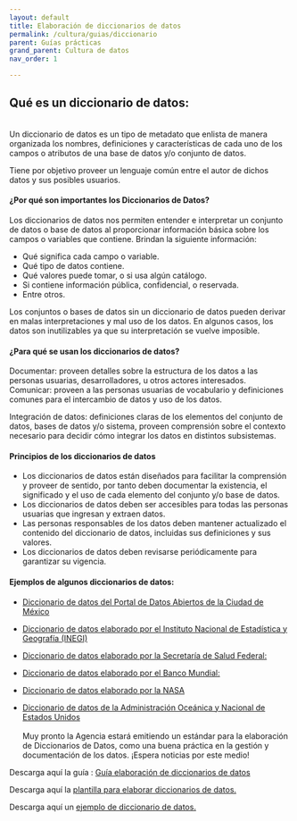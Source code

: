 ```yaml
---
layout: default
title: Elaboración de diccionarios de datos
permalink: /cultura/guias/diccionario
parent: Guías prácticas
grand_parent: Cultura de datos
nav_order: 1

---
```


<h2>Qué es un diccionario de datos:</h2>
<br>
Un diccionario de datos es un tipo de metadato que enlista de manera organizada los nombres, definiciones y características de cada uno de los campos o atributos de una base de datos y/o conjunto de datos.

Tiene por objetivo proveer un lenguaje común entre el autor de dichos datos y sus posibles usuarios.

<h4><b>¿Por qué son importantes los Diccionarios de Datos?</b>
</h4>
Los diccionarios de datos nos permiten entender e interpretar un conjunto de datos o base de datos al proporcionar información básica sobre los campos o variables que contiene. Brindan la siguiente información:

- Qué significa cada campo o variable.
- Qué tipo de datos contiene.
- Qué valores puede tomar, o si usa algún catálogo.
- Si contiene información pública, confidencial, o reservada.
- Entre otros.

Los conjuntos o bases de datos sin un diccionario de datos pueden derivar en malas interpretaciones y mal uso de los datos. En algunos casos, los datos son inutilizables ya que su interpretación se vuelve imposible.

<h4><b>¿Para qué se usan los diccionarios de datos? <br>
</b></h4>
Documentar: proveen detalles sobre la estructura de los datos a las personas usuarias, desarrolladores, u otros actores interesados.
Comunicar: proveen a las personas usuarias de vocabulario y definiciones comunes para el intercambio de datos y uso de los datos.

Integración de datos: definiciones claras de los elementos del conjunto de datos, bases de datos y/o sistema, proveen comprensión sobre el contexto necesario para decidir cómo integrar los datos en distintos subsistemas.

<h4><b>Principios de los diccionarios de datos  <br>
</b></h4>

- Los diccionarios de datos están diseñados para facilitar la comprensión y proveer de sentido, por tanto deben documentar la existencia, el significado y el uso de cada elemento del conjunto y/o base de datos.
- Los diccionarios de datos deben ser accesibles para todas las personas usuarias que ingresan y extraen datos.
- Las personas responsables de los datos deben mantener actualizado el contenido del diccionario de datos, incluidas sus definiciones y sus valores.
- Los diccionarios de datos deben revisarse periódicamente para garantizar su vigencia.

<h4><b>Ejemplos de algunos diccionarios de datos: <br>
</b></h4>

* <a target="_blank" href="https://datos.cdmx.gob.mx/api/datasets/1.0/capacidad-hospitalaria/attachments/capacidad_hospitalaria_micrositio_diccionario_de_datos_csv/">Diccionario de datos del Portal de Datos Abiertos de la Ciudad de México</a>  

* <a target="_blank" href="https://www.inegi.org.mx/rnm/index.php/catalog/214/datafile/F23">Diccionario de datos elaborado por el Instituto Nacional de Estadística y Geografía (INEGI)</a>

* <a target="_blank" href="http://epidemiologia.salud.gob.mx/gobmx/salud/datos_abiertos/diccionario_datos_covid19.zip">Diccionario de datos elaborado por la Secretaría de Salud Federal: </a>

* <a target="_blank" href="https://microdata.worldbank.org/index.php/catalog/2909/data-dictionary/F6?file_name=mpi_2015_appendix">Diccionario de datos elaborado por el Banco Mundial:</a>  

* <a target="_blank" href="https://pds.nasa.gov/tools/dd-search/">Diccionario de datos elaborado por la NASA</a>

* <a target="_blank" href=" https://deepseacoraldata.noaa.gov/internal-documents/program-guidance/science-team-guidance-for-data-management/20170707.xlsx/view ">Diccionario de datos de la Administración Oceánica y Nacional de Estados Unidos</a>
<br><br>
Muy pronto la Agencia estará emitiendo un estándar para la elaboración de Diccionarios de Datos, como una buena práctica en la gestión y documentación de los datos. ¡Espera noticias por este medio!



Descarga aquí la guía : <a target="_blank" href="https://politicadedatos.cdmx.gob.mx/assets/ppts/guia_dicc.pdf"  download="guia_catt.pdf">Guía elaboración de diccionarios de datos</a>

Descarga aquí la <a target="_blank" href="https://politicadedatos.cdmx.gob.mx/assets/excel/plantilla_diccionario.xlsx"  download="plantilla_diccionario_de_datos.xlsx">plantilla para elaborar diccionarios de datos. </a>

Descarga aquí un <a target="_blank" href="https://politicadedatos.cdmx.gob.mx/assets/excel/ejemplo_diccionario_de_datos.xlsx"  download="ejemplo_diccionario_de_datos.xlsx">ejemplo de diccionario de datos. </a>
